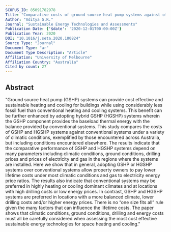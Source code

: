 ```yaml
---
SCOPUS_ID: 85091782978
Title: "Comparative costs of ground source heat pump systems against other forms of heating and cooling for different climatic conditions"
Author: "Aditya G.R."
Journal: "Sustainable Energy Technologies and Assessments"
Publication Date: {'$date': '2020-12-01T00:00:00Z'}
Publication Year: 2020
DOI: "10.1016/j.seta.2020.100824"
Source Type: "Journal"
Document Type: "ar"
Document Type Description: "Article"
Affiliation: "University of Melbourne"
Affiliation Country: "Australia"
Cited by count: 27
---
```


## Abstract
"Ground source heat pump (GSHP) systems can provide cost effective and sustainable heating and cooling for buildings while using considerably less fossil fuel than conventional heating and cooling systems. This benefit can be further enhanced by adopting hybrid GSHP (HGSHP) systems wherein the GSHP component provides the baseload thermal energy with the balance provided by conventional systems. This study compares the costs of GSHP and HGSHP systems against conventional systems under a variety of climatic conditions, exemplified by those encountered across Australia, but including conditions encountered elsewhere. The results indicate that the comparative performance of GSHP and HGSHP systems depend on many parameters including climatic conditions, ground conditions, drilling prices and prices of electricity and gas in the regions where the systems are installed. Here we show that in general, adopting GSHP or HGSHP systems over conventional systems allow property owners to pay lower lifetime costs under most climatic conditions and gas to electricity energy price ratios. The results also indicate that conventional systems may be preferred in highly heating or cooling dominant climates and at locations with high drilling costs or low energy prices. In contrast, GSHP and HGSHP systems are preferred in locations with a more balanced climate, lower drilling costs and/or higher energy prices. There is no “one size fits all” rule given the many factors that can influence the lifetime costs. The paper shows that climatic conditions, ground conditions, drilling and energy costs must all be carefully considered when assessing the most cost effective sustainable energy technologies for space heating and cooling."
